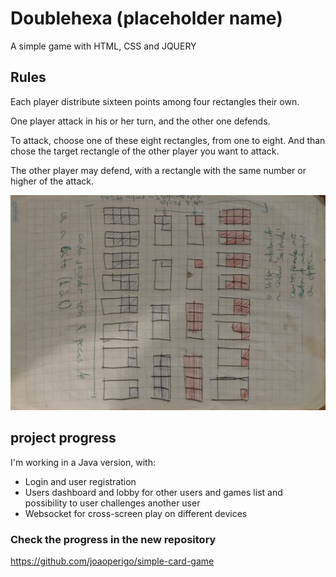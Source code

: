 # Doublehexa (placeholder name)
A simple game with HTML, CSS and JQUERY

## Rules
Each player distribute sixteen points among four rectangles their own. 

One player attack in his or her turn, and the other one defends.

To attack, choose one of these eight rectangles, from one to eight. And than chose the target rectangle of the other player you want to attack.

The other player may defend, with a rectangle with the same number or higher of the attack.

![Sketch of this game](https://github.com/joaoperigo/doublehexa/blob/master/_ASSETS/doublehexa.png)

## project progress

I'm working in a Java version, with:
* Login and user registration
* Users dashboard and lobby for other users and games list and possibility to user challenges another user
* Websocket for cross-screen play on different devices

### Check the progress in the new repository 
https://github.com/joaoperigo/simple-card-game
